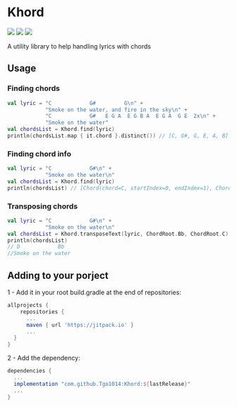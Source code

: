 # Khord

[![](https://jitpack.io/v/Tgo1014/Khord.svg)](https://jitpack.io/#Tgo1014/Khord)
![](https://img.shields.io/github/languages/code-size/Tgo1014/Khord)
![](https://img.shields.io/badge/Kotlin-2.0.0-blueviolet)

A utility library to help handling lyrics with chords

## Usage

### Finding chords

```kotlin
val lyric = "C            G#         G\n" +
            "Smoke on the water, and fire in the sky\n" +
            "C            G#   E G A  E G B A  E G A  G E  2x\n" +
            "Smoke on the water"
val chordsList = Khord.find(lyric)
println(chordsList.map { it.chord }.distinct()) // [C, G#, G, E, A, B]
```

### Finding chord info

```kotlin
val lyric = "C            G#\n" +
            "Smoke on the water\n"
val chordsList = Khord.find(lyric)
println(chordsList) // [Chord(chord=C, startIndex=0, endIndex=1), Chord(chord=G#, startIndex=13, endIndex=15)]
```

### Transposing chords

```kotlin
val lyric = "C            G#\n" +
            "Smoke on the water\n"
val chordsList = Khord.transposeText(lyric, ChordRoot.Bb, ChordRoot.C)
println(chordsList) 
// D            Bb
//Smoke on the water
```

## Adding to your porject

1 - Add it in your root build.gradle at the end of repositories:
```gradle
allprojects {
    repositories {
      ...
      maven { url 'https://jitpack.io' }
      ...
  }
}
```

2 - Add the dependency:
```gradle
dependencies {
  ...
  implementation "com.github.Tgo1014:Khord:${lastRelease}"
  ...
}
```
